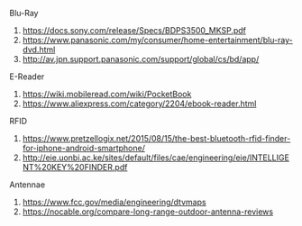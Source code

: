 Blu-Ray

1. https://docs.sony.com/release/Specs/BDPS3500_MKSP.pdf
1. https://www.panasonic.com/my/consumer/home-entertainment/blu-ray-dvd.html
1. http://av.jpn.support.panasonic.com/support/global/cs/bd/app/

E-Reader

1. https://wiki.mobileread.com/wiki/PocketBook
1. https://www.aliexpress.com/category/2204/ebook-reader.html

RFID

1. https://www.pretzellogix.net/2015/08/15/the-best-bluetooth-rfid-finder-for-iphone-android-smartphone/
1. http://eie.uonbi.ac.ke/sites/default/files/cae/engineering/eie/INTELLIGENT%20KEY%20FINDER.pdf

Antennae

1. https://www.fcc.gov/media/engineering/dtvmaps
1. https://nocable.org/compare-long-range-outdoor-antenna-reviews